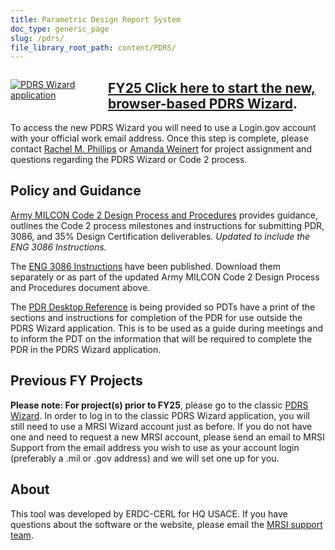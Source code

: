 ```yaml
---
title: Parametric Design Report System
doc_type: generic_page
slug: /pdrs/
file_library_root_path: content/PDRS/
---
```


<div>
  <div style="width: 128px; float: left; margin: 1em 2em 1em 0;">
    <a href="https://wizards.mrsi.erdc.dren.mil/"><img src="/admin/images/uploads/mbp-wizard-256x256.png" alt="PDRS Wizard application"/></a>
  </div>
</div>

## [FY25 Click here to start the new, browser-based PDRS Wizard](https://wizards.mrsi.erdc.dren.mil/).

To access the new PDRS Wizard you will need to use a Login.gov account with your official work email address. Once this step is complete, please contact [Rachel M. Phillips](mailto:rachel.m.phillips@usace.army.mil) or [Amanda Weinert](mailto:amanda.h.weinert@usace.army.mil) for project assignment and questions regarding the PDRS Wizard or Code 2 process.

## Policy and Guidance

[Army MILCON Code 2 Design Process and Procedures](https://rfpwizard.mrsi.erdc.dren.mil/MRSI/content/PDRS/Policy/FY25%20Guidance%20and%20Templates/1_Instructions%20for%20FY25%20Army%20MILCON%20Code%202.pdf) provides guidance, outlines the Code 2 process milestones and instructions for submitting PDR, 3086, and 35% Design Certification deliverables. _Updated to include the ENG 3086 Instructions._

The [ENG 3086 Instructions](https://rfpwizard.mrsi.erdc.dren.mil/MRSI/content/PDRS/Policy/FY25%20Guidance%20and%20Templates/Appendix%20F_FY25%20ENG%203086%20Instructions.pdf) have been published. Download them separately or as part of the updated Army MILCON Code 2 Design Process and Procedures document above.

The [PDR Desktop Reference](https://rfpwizard.mrsi.erdc.dren.mil/MRSI/content/PDRS/Policy/FY25%20Guidance%20and%20Templates/FY25%20PDR%20Desktop%20Reference.pdf) is being provided so PDTs have a print of the sections and instructions for completion of the PDR for use outside the PDRS Wizard application. This is to be used as a guide during meetings and to inform the PDT on the information that will be required to complete the PDR in the PDRS Wizard application.

## Previous FY Projects

**Please note: For project(s) prior to FY25**, please go to the classic [PDRS Wizard](https://rfpwizard.mrsi.erdc.dren.mil/wizards/pdrsw/Client/WizardApplication.application). In order to log in to the classic PDRS Wizard application, you will still need to use a MRSI Wizard account just as before. If you do not have one and need to request a new MRSI account, please send an email to MRSI Support from the email address you wish to use as your account login (preferably a .mil or .gov address) and we will set one up for you.

## About

This tool was developed by ERDC-CERL for HQ USACE. If you have questions about the software or the website, please email the [MRSI support team](mailto:mrsi_support@usace.army.mil).
